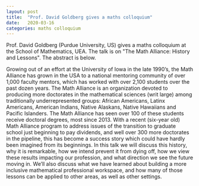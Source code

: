 ```yaml
---
layout: post
title:  "Prof. David Goldberg gives a maths colloquium"
date:   2020-03-16
categories: maths colloquium
---
```


Prof. David Goldberg (Purdue University, US) gives a maths colloquium at the School of Mathematics, UEA. The talk is on "The Math Alliance: History and Lessons".
The abstract is below.

Growing out of an effort at the University of Iowa in the late 1990’s, the Math Alliance has grown in the USA to a national mentoring community of over 1,000 faculty mentors, which has worked with over 2,100 students over the past dozen years. The Math Alliance is an organization devoted to producing more doctorates in the mathematical sciences (writ large) among traditionally underrepresented groups: African Americans, Latinx Americans, American Indians, Native Alaskans, Native Hawaiians and Pacific Islanders.  The Math Alliance has seen over 100 of these students receive doctoral degrees, most since 2013. With a recent (six-year old) Math Alliance program to address issues of the transition to graduate school just beginning to pay dividends, and well over 300 more doctorates in the pipeline, this has become a success story which could have hardly been imagined from its beginnings.  In this talk we will discuss this history, why it is remarkable, how we intend prevent it from dying off, how we view these results impacting our profession, and what direction we see the future moving in.  We’ll also discuss what we have learned about building a more inclusive mathematical professional workspace, and how many of those lessons can be applied to other areas, as well as other settings.


